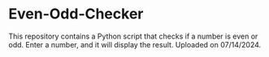 # Even-Odd-Checker
This repository contains a Python script that checks if a number is even or odd. Enter a number, and it will display the result. Uploaded on 07/14/2024.
